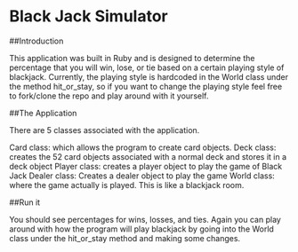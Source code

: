 # Black Jack Simulator

##Introduction

This application was built in Ruby and is designed to determine the percentage that you will win, lose, or tie based on a certain playing style of blackjack.  Currently, the playing style is hardcoded in the World class under the method hit_or_stay, so if you want to change the playing style feel free to fork/clone the repo and play around with it yourself.

##The Application

There are 5 classes associated with the application.

Card class: which allows the program to create card objects.
Deck class: creates the 52 card objects associated with a normal deck and stores it in a deck object
Player class:  creates a player object to play the game of Black Jack
Dealer class:  Creates a dealer object to play the game
World class:  where the game actually is played.  This is like a blackjack room.

##Run it

You should see percentages for wins, losses, and ties.
Again you can play around with how the program will play blackjack by going into the World class under the hit_or_stay method and making some changes.  

